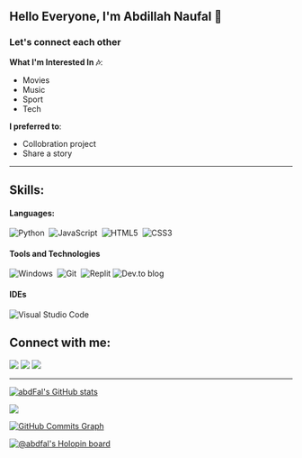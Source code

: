 ## Hello Everyone, I'm Abdillah Naufal 🙂

### Let's connect each other

**What I'm Interested In 🎶**:
- Movies
- Music
- Sport
- Tech

 **I preferred to**:

- Collobration project
- Share a story

<hr>

## Skills:

#### Languages:

![Python](https://img.shields.io/badge/python-3670A0?style=for-the-badge&logo=python&logoColor=white)&nbsp;
![JavaScript](https://img.shields.io/badge/javascript-%23323330.svg?style=for-the-badge&logo=javascript&logoColor=white)&nbsp;
![HTML5](https://img.shields.io/badge/html5-%23E34F26.svg?style=for-the-badge&logo=html5&logoColor=white)&nbsp;
![CSS3](https://img.shields.io/badge/css3-%231572B6.svg?style=for-the-badge&logo=css3&logoColor=white)

#### Tools and Technologies

![Windows](https://img.shields.io/badge/Windows-000000?style=for-the-badge&logo=windows&logoColor=black)&nbsp;
![Git](https://img.shields.io/badge/GIT-E44C30?style=for-the-badge&logo=git&logoColor=black)&nbsp;
![Replit](https://img.shields.io/badge/Replit-DD1200?style=for-the-badge&logo=Replit&logoColor=black)
![Dev.to blog](https://img.shields.io/badge/dev.to-0A0A0A?style=for-the-badge&logo=dev.to&logoColor=black)

#### IDEs

![Visual Studio Code](https://img.shields.io/badge/Visual%20Studio%20Code-0078d7.svg?style=for-the-badge&logo=visual-studio-code&logoColor=black)&nbsp;

## Connect with me:

<p align = "center">

[<img src="https://img.shields.io/badge/linkedin-%2312100E.svg?&style=for-the-badge&logo=linkedin&logoColor=white&color=black" />](https://www.linkedin.com/in/abdillahnaufal/)
[<img src="https://img.shields.io/badge/instagram-%2312100E.svg?&style=for-the-badge&logo=instagram&logoColor=white&color=black" />](https://instagram.com/naufallsmn_)
[<img src="https://img.shields.io/badge/youtube-%2312100E.svg?&style=for-the-badge&logo=youtube&logoColor=white&color=black" />](https://www.youtube.com/channel/UCpat0_xRdyyZaSYBpfzUILg)
</p>

<hr>

<a href="http://www.github.com/abdFal"><img src="https://github-readme-stats.vercel.app/api?username=abdFal&show_icons=true&hide=&count_private=true&title_color=0891b2&text_color=ffffff&icon_color=0891b2&bg_color=1c1917&hide_border=true&show_icons=true" alt="abdFal's GitHub stats" /></a>

<a href="http://www.github.com/abdFal"><img src="https://github-readme-streak-stats.herokuapp.com/?user=abdFal&stroke=ffffff&background=1c1917&ring=0891b2&fire=0891b2&currStreakNum=ffffff&currStreakLabel=0891b2&sideNums=ffffff&sideLabels=ffffff&dates=ffffff&hide_border=true" /></a>

<a href="http://www.github.com/abdFal"><img src="https://activity-graph.herokuapp.com/graph?username=abdFal&bg_color=1c1917&color=ffffff&line=0891b2&point=ffffff&area_color=1c1917&area=true&hide_border=true&custom_title=GitHub%20Commits%20Graph" alt="GitHub Commits Graph" /></a>


[![@abdfal's Holopin board](https://holopin.me/abdfal)](https://holopin.io/@abdfal)
